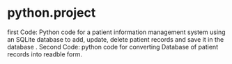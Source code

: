 # python.project
first Code: Python code for a patient information management system using an SQLite database to add, update, delete patient records and save it in the database .
Second Code: python code for converting Database of patient records into readble form.
